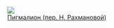 ![](/books/prose_classic/Бернард%20Шоу/Пигмалион%20(пер.%20Н.%20Рахмановой).jpg)  
[Пигмалион (пер. Н. Рахмановой)](/books/prose_classic/Бернард%20Шоу/Пигмалион%20(пер.%20Н.%20Рахмановой))